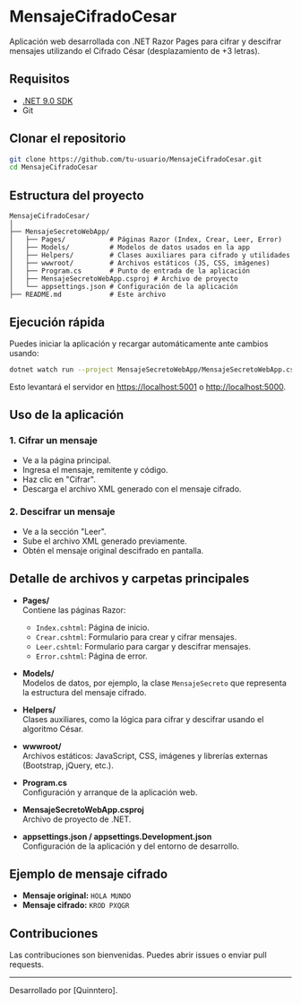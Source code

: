 # MensajeCifradoCesar

Aplicación web desarrollada con .NET Razor Pages para cifrar y descifrar mensajes utilizando el Cifrado César (desplazamiento de +3 letras).

## Requisitos

- [.NET 9.0 SDK](https://dotnet.microsoft.com/download/dotnet/9.0)
- Git

## Clonar el repositorio

```sh
git clone https://github.com/tu-usuario/MensajeCifradoCesar.git
cd MensajeCifradoCesar
```

## Estructura del proyecto

```
MensajeCifradoCesar/
│
├── MensajeSecretoWebApp/
│   ├── Pages/           # Páginas Razor (Index, Crear, Leer, Error)
│   ├── Models/          # Modelos de datos usados en la app
│   ├── Helpers/         # Clases auxiliares para cifrado y utilidades
│   ├── wwwroot/         # Archivos estáticos (JS, CSS, imágenes)
│   ├── Program.cs       # Punto de entrada de la aplicación
│   ├── MensajeSecretoWebApp.csproj # Archivo de proyecto
│   └── appsettings.json # Configuración de la aplicación
├── README.md            # Este archivo
```

## Ejecución rápida

Puedes iniciar la aplicación y recargar automáticamente ante cambios usando:

```sh
dotnet watch run --project MensajeSecretoWebApp/MensajeSecretoWebApp.csproj
```

Esto levantará el servidor en [https://localhost:5001](https://localhost:5001) o [http://localhost:5000](http://localhost:5000).

## Uso de la aplicación

### 1. Cifrar un mensaje

- Ve a la página principal.
- Ingresa el mensaje, remitente y código.
- Haz clic en "Cifrar".
- Descarga el archivo XML generado con el mensaje cifrado.

### 2. Descifrar un mensaje

- Ve a la sección "Leer".
- Sube el archivo XML generado previamente.
- Obtén el mensaje original descifrado en pantalla.

## Detalle de archivos y carpetas principales

- **Pages/**  
  Contiene las páginas Razor:
  - `Index.cshtml`: Página de inicio.
  - `Crear.cshtml`: Formulario para crear y cifrar mensajes.
  - `Leer.cshtml`: Formulario para cargar y descifrar mensajes.
  - `Error.cshtml`: Página de error.

- **Models/**  
  Modelos de datos, por ejemplo, la clase `MensajeSecreto` que representa la estructura del mensaje cifrado.

- **Helpers/**  
  Clases auxiliares, como la lógica para cifrar y descifrar usando el algoritmo César.

- **wwwroot/**  
  Archivos estáticos: JavaScript, CSS, imágenes y librerías externas (Bootstrap, jQuery, etc.).

- **Program.cs**  
  Configuración y arranque de la aplicación web.

- **MensajeSecretoWebApp.csproj**  
  Archivo de proyecto de .NET.

- **appsettings.json / appsettings.Development.json**  
  Configuración de la aplicación y del entorno de desarrollo.

## Ejemplo de mensaje cifrado

- **Mensaje original:** `HOLA MUNDO`
- **Mensaje cifrado:** `KROD PXQGR`

## Contribuciones

Las contribuciones son bienvenidas. Puedes abrir issues o enviar pull requests.

---

Desarrollado por [Quinntero].
